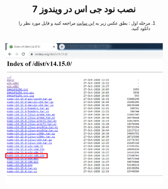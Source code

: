 <div dir="rtl">
<h1 align="center">نصب نود جی اس  در ویندوز 7</h1>

1. مرحله اول :
بطق عکس زیر به [این سایت](https://nodejs.org/dist/v14.15.0/) مراجعه کنید و فایل مورد نظر را دانلود کنید.
# ![ty](node_l/node_1.png)

</div>